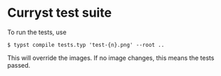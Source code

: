 # Curryst test suite

To run the tests, use
```
$ typst compile tests.typ 'test-{n}.png' --root ..
```

This will override the images. If no image changes, this means the tests passed.
